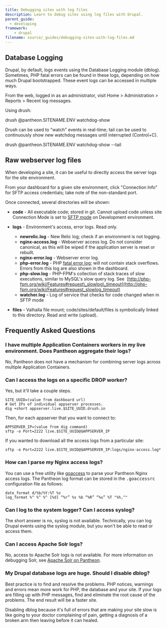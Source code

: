 ```yaml
---
title: Debugging sites with log files
description: Learn to debug sites using log files with Drupal. 
parent_guide:
  - developing
framework:
	- drupal
filename: source/_guides/debugging-sites-with-log-files.md
---
```


## Database Logging

Drupal, by default, logs events using the Database Logging module (dblog). Sometimes, PHP fatal errors can be found in these logs, depending on how much Drupal bootstrapped. These event logs can be accessed in multiple ways.  


From the web, logged in as an administrator, visit Home > Administration > Reports > Recent log messages.  


Using drush:  


drush @pantheon.SITENAME.ENV watchdog-show

Drush can be used to "watch" events in real-time; tail can be used to continuously show new watchdog messages until interrupted (Control+C).  


drush @pantheon.SITENAME.ENV watchdog-show --tail

## Raw webserver log files

When developing a site, it can be useful to directly access the server logs for the site environment.  


From your dashboard for a given site environment, click "Connection Info" for SFTP access credentials; take note of the non-standard port.  


Once connected, several directories will be shown:

- **code** - All executable code; stored in git. Cannot upload code unless site Connection Mode is set to [SFTP mode](/documentation/getting-started/developing-on-pantheon-directly-with-sftp-mode/) on Development environment.
- **logs** - Environment's access, error logs. Read only.
  - **newrelic.log** - New Relic log; check if an environment is not logging.
  - **nginx-access.log** - Webserver access log. Do not consider canonical, as this will be wiped if the application server is reset or rebuilt.
  - **nginx-error.log** - Webserver error log.
  - **php-error.log** - PHP [fatal error log](http://php.net/manual/en/book.errorfunc.php); will not contain stack overflows. Errors from this log are also shown in the dashboard.
  - **php-slow.log** - PHP-FPM's collection of stack traces of slow executions, similar to MySQL's slow query log. See  [http://php-fpm.org/wiki/Features#request\_slowlog\_timeout](http://php-fpm.org/wiki/Features#request_slowlog_timeout)
  - **watcher.log** - Log of service that checks for code changed when in SFTP mode

- **files** - Valhalla file mount; code/sites/default/files is symbolically linked to this directory. Read and write (upload).

## Frequently Asked Questions

### I have multiple Application Containers workers in my live environment. Does Pantheon aggregate their logs?

No, Pantheon does not have a mechanism for combining server logs across multiple Application Containers.

### Can I access the logs on a specific DROP worker?

Yes, but it'll take a couple steps.

    SITE_UUID=(value from dashboard url)
    # Get IPs of individual appserver processes.
    dig +short appserver.live.$SITE_UUID.drush.in

Then, for each appserver that you want to connect to:

    APPSERVER_IP=(value from dig command)
    sftp -o Port=2222 live.$SITE_UUID@$APPSERVER_IP

If you wanted to download all the access logs from a particular site:

    sftp -o Port=2222 live.$SITE_UUID@$APPSERVER_IP:logs/nginx-access.log*

### How can I parse my Nginx access logs?

You can use a free utility like [goaccess](http://goaccess.prosoftcorp.com/) to parse your Pantheon Nginx access logs. The Pantheon log format can be stored in the <tt>.goaccessrc</tt> configuration file as follows:

    date_format d/%b/%Y:%T %z
    log_format %^ %^ %^ [%d] “%r” %s %b “%R” “%u” %T "%h,^"

### Can I log to the system logger? Can I access syslog?

The short answer is no, syslog is not available. Technically, you can log Drupal events using the syslog module, but you won't be able to read or access them.

### Can I access Apache Solr logs?

No, access to Apache Solr logs is not available. For more information on debugging Solr, see [Apache Solr on Pantheon](/documentation/running-drupal/apache-solr-on-pantheon/).

### My Drupal database logs are huge. Should I disable dblog?

Best practice is to find and resolve the problems. PHP notices, warnings and errors mean more work for PHP, the database and your site. If your logs are filling up with PHP messages, find and eliminate the root cause of the problems. The end result will be a faster site.  


Disabling dblog because it's full of errors that are making your site slow is like going to your doctor complaining of pain, getting a diagnosis of a broken arm then leaving before it can healed.

